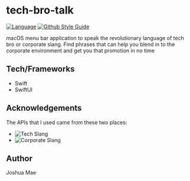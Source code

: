 # tech-bro-talk

[![Language](https://img.shields.io/badge/language-swift-F54A2A.svg)](https://google.github.io/swift/)
[![Github Style Guide](https://img.shields.io/badge/platform-macOS-F54A2A.svg)](https://github.com/joshua-mae/tech-bro-talk) </br>

macOS menu bar application to speak the revolutionary language of tech bro or corporate slang.  Find phrases that can help you blend in to the corporate environment and get you that promotion in no time

## Tech/Frameworks
- Swift
- SwiftUI

## Acknowledgements
The APIs that I used came from these two places:
- ![Tech Slang](https://github.com/PerryPal21/Techy-API)
- ![Corporate Slang](https://github.com/sameerkumar18/corporate-bs-generator-api/blob/master/LICENSE)

## Author 
Joshua Mae
